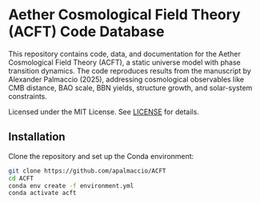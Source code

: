# Aether Cosmological Field Theory (ACFT) Code Database

This repository contains code, data, and documentation for the Aether Cosmological Field Theory (ACFT), a static universe model with phase transition dynamics. The code reproduces results from the manuscript by Alexander Palmaccio (2025), addressing cosmological observables like CMB distance, BAO scale, BBN yields, structure growth, and solar-system constraints.

Licensed under the MIT License. See [LICENSE](LICENSE) for details.

## Installation

Clone the repository and set up the Conda environment:

```bash
git clone https://github.com/apalmaccio/ACFT
cd ACFT
conda env create -f environment.yml
conda activate acft
